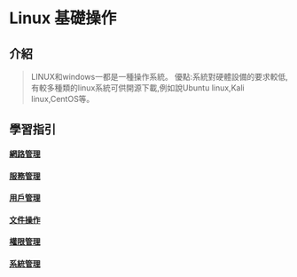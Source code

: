 # Linux 基礎操作
## 介紹
> LINUX和windows一都是一種操作系統。
> 優點:系統對硬體設備的要求較低,有較多種類的linux系統可供開源下載,例如說Ubuntu linux,Kali linux,CentOS等。
## 學習指引
#### [網路管理](https://github.com/shawnhuang125/Operation_System/blob/main/linux_network.md)
#### [服務管理](https://github.com/shawnhuang125/Operation_System/blob/main/linux_service.md)
#### [用戶管理](https://github.com/shawnhuang125/Operation_System/blob/main/linux_user.md)
#### [文件操作](https://github.com/shawnhuang125/Operation_System/blob/main/linux_document.md)
#### [權限管理](https://github.com/shawnhuang125/Operation_System/blob/main/linux_accessibility.md)
#### [系統管理](https://github.com/shawnhuang125/Operation_System/blob/main/linux_system.md)

